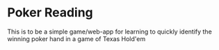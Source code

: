 <h1>Poker Reading</h1>

<p>This is to be a simple game/web-app for learning to quickly identify the winning poker hand in a game of Texas Hold'em</p>